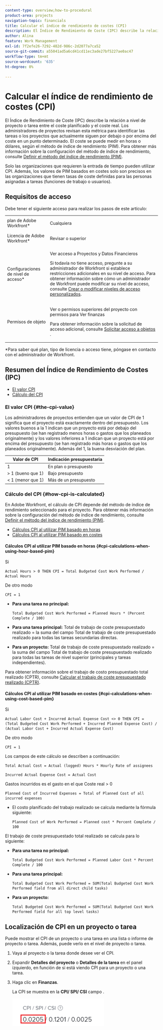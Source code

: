 ```yaml
---
content-type: overview;how-to-procedural
product-area: projects
navigation-topic: financials
title: Calcular el índice de rendimiento de costes (CPI)
description: El Índice de Rendimiento de Coste (IPC) describe la relación a nivel de proyecto o tarea entre el coste planificado y el coste real. Los administradores de proyectos revisan esta métrica para identificar las tareas o los proyectos que actualmente siguen por debajo o por encima del coste en un punto determinado.
author: Alina
feature: Work Management
exl-id: 7f2efe26-7292-482d-986c-2d2077a7ca52
source-git-commit: a55041ad5a6cd41cd11ec3ade27bf5227ae0ac47
workflow-type: tm+mt
source-wordcount: '635'
ht-degree: 0%

---
```


# Calcular el índice de rendimiento de costes (CPI)

<!--
<p data-mc-conditions="QuicksilverOrClassic.Draft mode">(NOTE: Linked to the product. Do not change link.)</p>
-->

El Índice de Rendimiento de Coste (IPC) describe la relación a nivel de proyecto o tarea entre el coste planificado y el coste real. Los administradores de proyectos revisan esta métrica para identificar las tareas o los proyectos que actualmente siguen por debajo o por encima del coste en un punto determinado. El coste se puede medir en horas o dólares, según el método de índice de rendimiento (PIM). Para obtener más información sobre la configuración del método de índice de rendimiento, consulte [Definir el método del índice de rendimiento (PIM)](../../../manage-work/projects/project-finances/set-pim.md).

Solo las organizaciones que requieren la entrada de tiempo pueden utilizar CPI. Además, los valores de PIM basados en costes solo son precisos en las organizaciones que tienen tasas de coste definidas para las personas asignadas a tareas (funciones de trabajo o usuarios).

## Requisitos de acceso

Debe tener el siguiente acceso para realizar los pasos de este artículo:

<table style="table-layout:auto"> 
 <col> 
 <col> 
 <tbody> 
  <tr> 
   <td role="rowheader">plan de Adobe Workfront*</td> 
   <td> <p>Cualquiera</p> </td> 
  </tr> 
  <tr> 
   <td role="rowheader">Licencia de Adobe Workfront*</td> 
   <td> <p>Revisar o superior</p> </td> 
  </tr> 
  <tr> 
   <td role="rowheader">Configuraciones de nivel de acceso*</td> 
   <td> <p>Ver acceso a Proyectos y Datos Financieros</p> <p> Si todavía no tiene acceso, pregunte a su administrador de Workfront si establece restricciones adicionales en su nivel de acceso. Para obtener información sobre cómo un administrador de Workfront puede modificar su nivel de acceso, consulte <a href="../../../administration-and-setup/add-users/configure-and-grant-access/create-modify-access-levels.md" class="MCXref xref">Crear o modificar niveles de acceso personalizados</a>.</p> </td> 
  </tr> 
  <tr> 
   <td role="rowheader">Permisos de objeto</td> 
   <td> <p>Ver o permisos superiores del proyecto con permisos para Ver finanzas</p> <p>Para obtener información sobre la solicitud de acceso adicional, consulte <a href="../../../workfront-basics/grant-and-request-access-to-objects/request-access.md" class="MCXref xref">Solicitar acceso a objetos </a>.</p> </td> 
  </tr> 
 </tbody> 
</table>

&#42;Para saber qué plan, tipo de licencia o acceso tiene, póngase en contacto con el administrador de Workfront.

## Resumen del Índice de Rendimiento de Costes (IPC)

* [El valor CPI](#the-cpi-value)
* [Cálculo del CPI](#how-cpi-is-calculated)

### El valor CPI {#the-cpi-value}

Los administradores de proyectos entienden que un valor de CPI de 1 significa que el proyecto está exactamente dentro del presupuesto. Los valores buenos a la 1 indican que un proyecto está por debajo del presupuesto (se han registrado menos horas o gastos que los planeados originalmente) y los valores inferiores a 1 indican que un proyecto está por encima del presupuesto (se han registrado más horas o gastos que los planeados originalmente). Además del 1, la buena desviación del plan.

| **Valor de CPI** | **Indicación presupuestaria** |
|---|---|
| 1 | En plan o presupuesto |
| > 1 (bueno que 1) | Bajo presupuesto |
| &lt; 1 (menor que 1) | Más de un presupuesto |


### Cálculo del CPI {#how-cpi-is-calculated}

En Adobe Workfront, el cálculo de CPI depende del método de índice de rendimiento seleccionado para el proyecto. Para obtener más información sobre la configuración del método de índice de rendimiento, consulte [Definir el método del índice de rendimiento (PIM)](../../../manage-work/projects/project-finances/set-pim.md).

* [Cálculos CPI al utilizar PIM basado en horas](#cpi-calculations-when-using-hour-based-pim)
* [Cálculos CPI al utilizar PIM basado en costes](#cpi-calculations-when-using-cost-based-pim)

#### Cálculos CPI al utilizar PIM basado en horas {#cpi-calculations-when-using-hour-based-pim}

Si

```
Actual Hours > 0 THEN CPI = Total Budgeted Cost Work Performed / Actual Hours
```

De otro modo

```
CPI = 1
```

* **Para una tarea no principal:**

   ```
   Total Budgeted Cost Work Performed = Planned Hours * (Percent Complete / 100)
   ```

* **Para una tarea principal:**
Total de trabajo de coste presupuestado realizado = la suma del campo Total de trabajo de coste presupuestado realizado para todas las tareas secundarias directas.

* **Para un proyecto:**
Total de trabajo de coste presupuestado realizado = la suma del campo Total de trabajo de coste presupuestado realizado para todas las tareas de nivel superior (principales y tareas independientes).

Para obtener información sobre el trabajo de costo presupuestado total realizado (CPTR), consulte [Calcular el trabajo de coste presupuestado realizado (CPTR)](../../../manage-work/projects/project-finances/calculate-bcwp.md).

#### Cálculos CPI al utilizar PIM basado en costes {#cpi-calculations-when-using-cost-based-pim}

<!--
<p data-mc-conditions="QuicksilverOrClassic.Draft mode"><code>CPI = (Planned Cost of Work Performed + Planned Cost of Incurred Expenses) / (Total Actual Cost + Actual Cost of Incurred Expenses) </code> </p>
-->

<!--
<p data-mc-conditions="QuicksilverOrClassic.Draft mode"><code>NOTE: this used to be here before - above - but Anna sent me the one below. I kept the other one, although she is still researching its validity - see this issue: https://hub.workfront.com/issue/5fc7b1cf00012aeebf9e822db8ea2513/overview)</code> </p>
-->

Si

```
Actual Labor Cost + Incurred Actual Expense Cost <> 0 THEN CPI = (Total Budgeted Cost Work Performed + Incurred Planned Expense Cost) / (Actual Labor Cost + Incurred Actual Expense Cost)
```



De otro modo

```
CPI = 1
```

<!--
<p data-mc-conditions="QuicksilverOrClassic.Draft mode"><code>(NOTE: above: this used to say: CPI = CPI Labor, but Anna had me fix it on July 21, 2021)</code> </p>
-->

Los campos de este cálculo se describen a continuación:

```
Total Actual Cost = Actual (logged) Hours * Hourly Rate of assignees
```

```
Incurred Actual Expense Cost = Actual Cost
```

Gastos incurridos es el gasto en el que Coste real > 0

```
Planned Cost of Incurred Expenses = Total of Planned Cost of all incurred expenses
```



<!--
  <p data-mc-conditions="QuicksilverOrClassic.Draft mode">(NOTE: Old calculation - taken out by Lilit and replaced below: Planned Cost of Work Performed= (planned labor cost) * (percent complete) / 100 where planned labor cost is the planned hours allocated to assignees * their rates.)</p>
  -->

* El costo planificado del trabajo realizado se calcula mediante la fórmula siguiente:

   ```
   Planned Cost of Work Performed = Planned cost * Percent Complete / 100
   ```

El trabajo de coste presupuestado total realizado se calcula para lo siguiente:

* **Para una tarea no principal:**

   ```
   Total Budgeted Cost Work Performed = Planned Labor Cost * Percent Complete / 100
   ```

* **Para una tarea principal:**

   ```
   Total Budgeted Cost Work Performed = SUM(Total Budgeted Cost Work Performed field from all direct child tasks)
   ```

* **Para un proyecto:**

   ```
   Total Budgeted Cost Work Performed = SUM(Total Budgeted Cost Work Performed field for all top level tasks)
   ```



## Localización de CPI en un proyecto o tarea

Puede mostrar el CPI de un proyecto o una tarea en una lista o informe de proyecto o tarea. Además, puede verlo en el nivel de proyecto o tarea.

1. Vaya al proyecto o la tarea donde desee ver el CPI.
1. Expandir **Detalles del proyecto** o **Detalles de la tarea** en el panel izquierdo, en función de si está viendo CPI para un proyecto o una tarea.

1. Haga clic en **Finanzas**.

   La CPI se muestra en la **CPI/ SPI/ CSI** campo .

   ![](assets/cpi-on-project-nwe.png)
